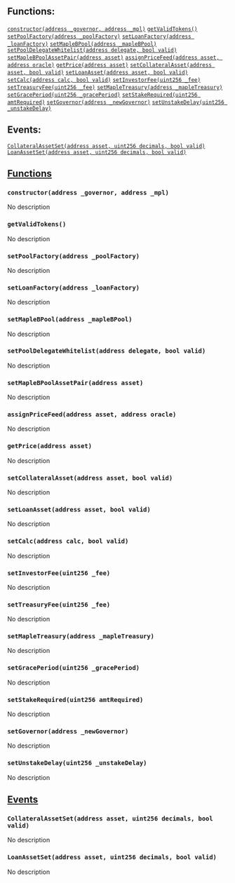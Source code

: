 

## Functions:
[`constructor(address _governor, address _mpl)`](#MapleGlobals-constructor-address-address-)
[`getValidTokens()`](#MapleGlobals-getValidTokens--)
[`setPoolFactory(address _poolFactory)`](#MapleGlobals-setPoolFactory-address-)
[`setLoanFactory(address _loanFactory)`](#MapleGlobals-setLoanFactory-address-)
[`setMapleBPool(address _mapleBPool)`](#MapleGlobals-setMapleBPool-address-)
[`setPoolDelegateWhitelist(address delegate, bool valid)`](#MapleGlobals-setPoolDelegateWhitelist-address-bool-)
[`setMapleBPoolAssetPair(address asset)`](#MapleGlobals-setMapleBPoolAssetPair-address-)
[`assignPriceFeed(address asset, address oracle)`](#MapleGlobals-assignPriceFeed-address-address-)
[`getPrice(address asset)`](#MapleGlobals-getPrice-address-)
[`setCollateralAsset(address asset, bool valid)`](#MapleGlobals-setCollateralAsset-address-bool-)
[`setLoanAsset(address asset, bool valid)`](#MapleGlobals-setLoanAsset-address-bool-)
[`setCalc(address calc, bool valid)`](#MapleGlobals-setCalc-address-bool-)
[`setInvestorFee(uint256 _fee)`](#MapleGlobals-setInvestorFee-uint256-)
[`setTreasuryFee(uint256 _fee)`](#MapleGlobals-setTreasuryFee-uint256-)
[`setMapleTreasury(address _mapleTreasury)`](#MapleGlobals-setMapleTreasury-address-)
[`setGracePeriod(uint256 _gracePeriod)`](#MapleGlobals-setGracePeriod-uint256-)
[`setStakeRequired(uint256 amtRequired)`](#MapleGlobals-setStakeRequired-uint256-)
[`setGovernor(address _newGovernor)`](#MapleGlobals-setGovernor-address-)
[`setUnstakeDelay(uint256 _unstakeDelay)`](#MapleGlobals-setUnstakeDelay-uint256-)

## Events:
[`CollateralAssetSet(address asset, uint256 decimals, bool valid)`](#MapleGlobals-CollateralAssetSet-address-uint256-bool-)
[`LoanAssetSet(address asset, uint256 decimals, bool valid)`](#MapleGlobals-LoanAssetSet-address-uint256-bool-)

## <u>Functions</u>

### `constructor(address _governor, address _mpl)`
No description

### `getValidTokens()`
No description

### `setPoolFactory(address _poolFactory)`
No description

### `setLoanFactory(address _loanFactory)`
No description

### `setMapleBPool(address _mapleBPool)`
No description

### `setPoolDelegateWhitelist(address delegate, bool valid)`
No description

### `setMapleBPoolAssetPair(address asset)`
No description

### `assignPriceFeed(address asset, address oracle)`
No description

### `getPrice(address asset)`
No description

### `setCollateralAsset(address asset, bool valid)`
No description

### `setLoanAsset(address asset, bool valid)`
No description

### `setCalc(address calc, bool valid)`
No description

### `setInvestorFee(uint256 _fee)`
No description

### `setTreasuryFee(uint256 _fee)`
No description

### `setMapleTreasury(address _mapleTreasury)`
No description

### `setGracePeriod(uint256 _gracePeriod)`
No description

### `setStakeRequired(uint256 amtRequired)`
No description

### `setGovernor(address _newGovernor)`
No description

### `setUnstakeDelay(uint256 _unstakeDelay)`
No description

## <u>Events</u>

### `CollateralAssetSet(address asset, uint256 decimals, bool valid)`
No description

### `LoanAssetSet(address asset, uint256 decimals, bool valid)`
No description
